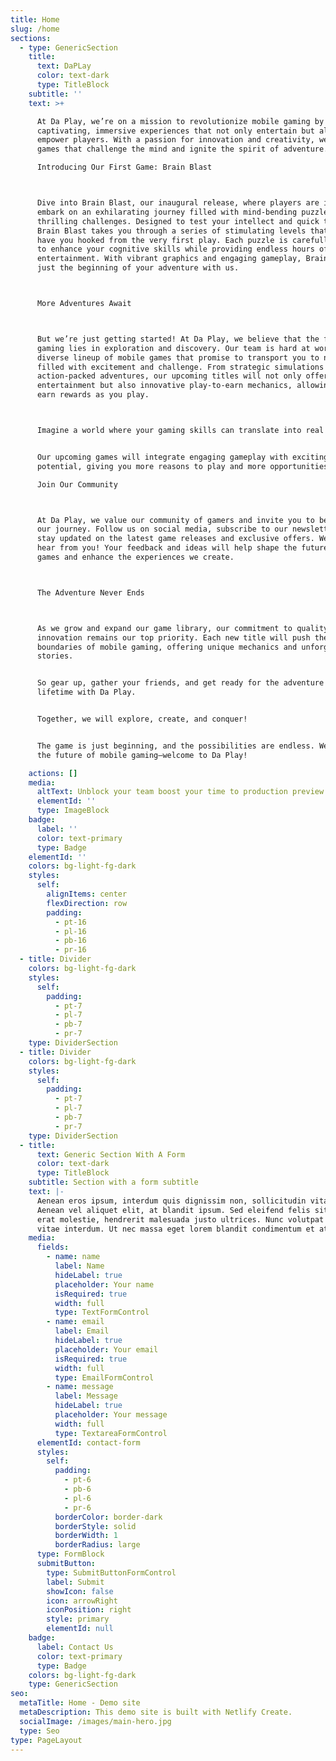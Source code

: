 ```yaml
---
title: Home
slug: /home
sections:
  - type: GenericSection
    title:
      text: DaPLay
      color: text-dark
      type: TitleBlock
    subtitle: ''
    text: >+

      At Da Play, we’re on a mission to revolutionize mobile gaming by creating
      captivating, immersive experiences that not only entertain but also
      empower players. With a passion for innovation and creativity, we develop
      games that challenge the mind and ignite the spirit of adventure.

      Introducing Our First Game: Brain Blast



      Dive into Brain Blast, our inaugural release, where players are invited to
      embark on an exhilarating journey filled with mind-bending puzzles and
      thrilling challenges. Designed to test your intellect and quick thinking,
      Brain Blast takes you through a series of stimulating levels that will
      have you hooked from the very first play. Each puzzle is carefully crafted
      to enhance your cognitive skills while providing endless hours of
      entertainment. With vibrant graphics and engaging gameplay, Brain Blast is
      just the beginning of your adventure with us.



      More Adventures Await



      But we’re just getting started! At Da Play, we believe that the future of
      gaming lies in exploration and discovery. Our team is hard at work on a
      diverse lineup of mobile games that promise to transport you to new worlds
      filled with excitement and challenge. From strategic simulations to
      action-packed adventures, our upcoming titles will not only offer
      entertainment but also innovative play-to-earn mechanics, allowing you to
      earn rewards as you play.



      Imagine a world where your gaming skills can translate into real rewards! 


      Our upcoming games will integrate engaging gameplay with exciting earning
      potential, giving you more reasons to play and more opportunities to win.

      Join Our Community



      At Da Play, we value our community of gamers and invite you to be part of
      our journey. Follow us on social media, subscribe to our newsletter, and
      stay updated on the latest game releases and exclusive offers. We want to
      hear from you! Your feedback and ideas will help shape the future of our
      games and enhance the experiences we create.



      The Adventure Never Ends



      As we grow and expand our game library, our commitment to quality and
      innovation remains our top priority. Each new title will push the
      boundaries of mobile gaming, offering unique mechanics and unforgettable
      stories.


      So gear up, gather your friends, and get ready for the adventure of a
      lifetime with Da Play. 


      Together, we will explore, create, and conquer! 


      The game is just beginning, and the possibilities are endless. Welcome to
      the future of mobile gaming—welcome to Da Play!

    actions: []
    media:
      altText: Unblock your team boost your time to production preview
      elementId: ''
      type: ImageBlock
    badge:
      label: ''
      color: text-primary
      type: Badge
    elementId: ''
    colors: bg-light-fg-dark
    styles:
      self:
        alignItems: center
        flexDirection: row
        padding:
          - pt-16
          - pl-16
          - pb-16
          - pr-16
  - title: Divider
    colors: bg-light-fg-dark
    styles:
      self:
        padding:
          - pt-7
          - pl-7
          - pb-7
          - pr-7
    type: DividerSection
  - title: Divider
    colors: bg-light-fg-dark
    styles:
      self:
        padding:
          - pt-7
          - pl-7
          - pb-7
          - pr-7
    type: DividerSection
  - title:
      text: Generic Section With A Form
      color: text-dark
      type: TitleBlock
    subtitle: Section with a form subtitle
    text: |-
      Aenean eros ipsum, interdum quis dignissim non, sollicitudin vitae nisl.
      Aenean vel aliquet elit, at blandit ipsum. Sed eleifend felis sit amet
      erat molestie, hendrerit malesuada justo ultrices. Nunc volutpat at erat
      vitae interdum. Ut nec massa eget lorem blandit condimentum et at risus.
    media:
      fields:
        - name: name
          label: Name
          hideLabel: true
          placeholder: Your name
          isRequired: true
          width: full
          type: TextFormControl
        - name: email
          label: Email
          hideLabel: true
          placeholder: Your email
          isRequired: true
          width: full
          type: EmailFormControl
        - name: message
          label: Message
          hideLabel: true
          placeholder: Your message
          width: full
          type: TextareaFormControl
      elementId: contact-form
      styles:
        self:
          padding:
            - pt-6
            - pb-6
            - pl-6
            - pr-6
          borderColor: border-dark
          borderStyle: solid
          borderWidth: 1
          borderRadius: large
      type: FormBlock
      submitButton:
        type: SubmitButtonFormControl
        label: Submit
        showIcon: false
        icon: arrowRight
        iconPosition: right
        style: primary
        elementId: null
    badge:
      label: Contact Us
      color: text-primary
      type: Badge
    colors: bg-light-fg-dark
    type: GenericSection
seo:
  metaTitle: Home - Demo site
  metaDescription: This demo site is built with Netlify Create.
  socialImage: /images/main-hero.jpg
  type: Seo
type: PageLayout
---
```

